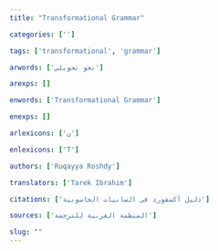 ```yaml
---
title: "Transformational Grammar"

categories: ['']

tags: ['transformational', 'grammar']

arwords: ['نحو تحويلي']

arexps: []

enwords: ['Transformational Grammar']

enexps: []

arlexicons: ['ن']

enlexicons: ['T']

authors: ['Ruqayya Roshdy']

translators: ['Tarek Ibrahim']

citations: ['دليل أكسفورد في السانيات الحاسوبية']

sources: ['المنظمة العربية للترجمة']

slug: ""
---
```

